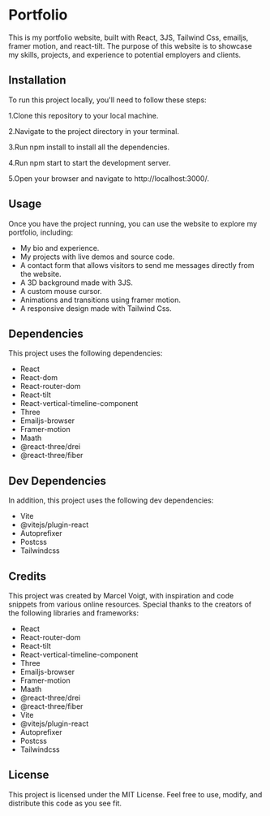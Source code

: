 # Portfolio

This is my portfolio website, built with React, 3JS, Tailwind Css, emailjs, framer motion, and react-tilt. The purpose of this website is to showcase my skills, projects, and experience to potential employers and clients.

## Installation

To run this project locally, you'll need to follow these steps:

1.Clone this repository to your local machine.

2.Navigate to the project directory in your terminal.

3.Run npm install to install all the dependencies.

4.Run npm start to start the development server.

5.Open your browser and navigate to http://localhost:3000/.

## Usage

Once you have the project running, you can use the website to explore my portfolio, including:

- My bio and experience.
- My projects with live demos and source code.
- A contact form that allows visitors to send me messages directly from the website.
- A 3D background made with 3JS.
- A custom mouse cursor.
- Animations and transitions using framer motion.
- A responsive design made with Tailwind Css.

## Dependencies

This project uses the following dependencies:

- React
- React-dom
- React-router-dom
- React-tilt
- React-vertical-timeline-component
- Three
- Emailjs-browser
- Framer-motion
- Maath
- @react-three/drei
- @react-three/fiber

## Dev Dependencies

In addition, this project uses the following dev dependencies:

- Vite
- @vitejs/plugin-react
- Autoprefixer
- Postcss
- Tailwindcss

## Credits

This project was created by Marcel Voigt, with inspiration and code snippets from various online resources. Special thanks to the creators of the following libraries and frameworks:

- React
- React-router-dom
- React-tilt
- React-vertical-timeline-component
- Three
- Emailjs-browser
- Framer-motion
- Maath
- @react-three/drei
- @react-three/fiber
- Vite
- @vitejs/plugin-react
- Autoprefixer
- Postcss
- Tailwindcss

## License

This project is licensed under the MIT License. Feel free to use, modify, and distribute this code as you see fit.
